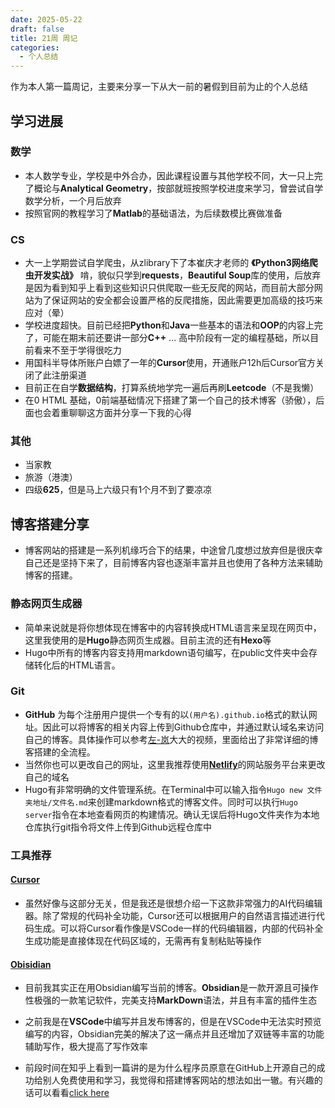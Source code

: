 ```yaml
---
date: 2025-05-22
draft: false
title: 21周 周记
categories: 
  - 个人总结
---
```


作为本人第一篇周记，主要来分享一下从大一前的暑假到目前为止的个人总结

## 学习进展

### 数学
- 本人数学专业，学校是中外合办，因此课程设置与其他学校不同，大一只上完了概论与**Analytical Geometry**，按部就班按照学校进度来学习，曾尝试自学数学分析，一个月后放弃
- 按照官网的教程学习了**Matlab**的基础语法，为后续数模比赛做准备

### CS
- 大一上学期尝试自学爬虫，从zlibrary下了本崔庆才老师的 **《Python3网络爬虫开发实战》** 啃，貌似只学到**requests**，**Beautiful Soup**库的使用，后放弃是因为看到知乎上看到这些知识只供爬取一些无反爬的网站，而目前大部分网站为了保证网站的安全都会设置严格的反爬措施，因此需要更加高级的技巧来应对（晕）
- 学校进度超快。目前已经把**Python**和**Java**一些基本的语法和**OOP**的内容上完了，可能在期末前还要讲一部分**C++** ... 高中阶段有一定的编程基础，所以目前看来不至于学得很吃力
- 用国科半导体所账户白嫖了一年的**Cursor**使用，开通账户12h后Cursor官方关闭了此注册渠道
- 目前正在自学**数据结构**，打算系统地学完一遍后再刷**Leetcode**（不是我懒）
- 在0 HTML 基础，0前端基础情况下搭建了第一个自己的技术博客（骄傲），后面也会着重聊聊这方面并分享一下我的心得

### 其他
- 当家教
- 旅游（港澳）
- 四级**625**，但是马上六级只有1个月不到了要凉凉

## 博客搭建分享

- 博客网站的搭建是一系列机缘巧合下的结果，中途曾几度想过放弃但是很庆幸自己还是坚持下来了，目前博客内容也逐渐丰富并且也使用了各种方法来辅助博客的搭建。

### 静态网页生成器
- 简单来说就是将你想体现在博客中的内容转换成HTML语言来呈现在网页中，这里我使用的是**Hugo**静态网页生成器。目前主流的还有**Hexo**等
- Hugo中所有的博客内容支持用markdown语句编写，在public文件夹中会存储转化后的HTML语言。

### Git
- **GitHub** 为每个注册用户提供一个专有的以`(用户名).github.io`格式的默认网址。因此可以将博客的相关内容上传到Github仓库中，并通过默认域名来访问自己的博客。具体操作可以参考[左-岚](https://space.bilibili.com/27619688)大大的视频，里面给出了非常详细的博客搭建的全流程。
- 当然你也可以更改自己的网址，这里我推荐使用[**Netlify**](https://app.netlify.com/)的网站服务平台来更改自己的域名
- Hugo有非常明确的文件管理系统。在Terminal中可以输入指令`Hugo new 文件夹地址/文件名.md`来创建markdown格式的博客文件。同时可以执行`Hugo server`指令在本地查看网页的构建情况。确认无误后将Hugo文件夹作为本地仓库执行git指令将文件上传到Github远程仓库中

### 工具推荐

#### [Cursor](https://www.cursor.com/)
- 虽然好像与这部分无关，但是我还是很想介绍一下这款非常强力的AI代码编辑器。除了常规的代码补全功能，Cursor还可以根据用户的自然语言描述进行代码生成。可以将Cursor看作像是VSCode一样的代码编辑器，内部的代码补全生成功能是直接体现在代码区域的，无需再有复制粘贴等操作

#### [Obisidian](https://obsidian.md/)
- 目前我其实正在用Obsidian编写当前的博客。**Obsidian**是一款开源且可操作性极强的一款笔记软件，完美支持**MarkDown**语法，并且有丰富的插件生态
- 之前我是在**VSCode**中编写并且发布博客的，但是在VSCode中无法实时预览编写的内容，Obsidian完美的解决了这一痛点并且还增加了双链等丰富的功能辅助写作，极大提高了写作效率

- 前段时间在知乎上看到一篇讲的是为什么程序员原意在GitHub上开源自己的成功给别人免费使用和学习，我觉得和搭建博客网站的想法如出一辙。有兴趣的话可以看看[click here](https://www.zhihu.com/question/269033309/answer/1889375672792743984)
